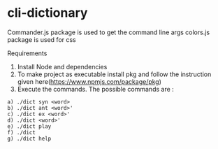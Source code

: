 # cli-dictionary

Commander.js package is used to get the command line args
colors.js package is used for css


Requirements

  1. Install Node and dependencies
  2. To make project as executable install pkg and follow the instruction given here(https://www.npmjs.com/package/pkg)
  3. Execute the commands. The possible commands are :
    
    a) ./dict syn <word>
    b) ./dict ant <word>'
    c) ./dict ex <word>'
    d) ./dict <word>'
    e) ./dict play
    f) ./dict
    g) ./dict help
